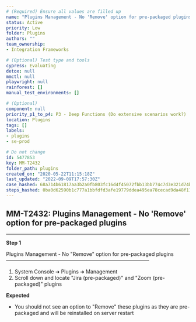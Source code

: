 ```yaml
---
# (Required) Ensure all values are filled up
name: "Plugins Management - No 'Remove' option for pre-packaged plugins"
status: Active
priority: Low
folder: Plugins
authors: ""
team_ownership: 
- Integration Frameworks

# (Optional) Test type and tools
cypress: Evaluating
detox: null
mmctl: null
playwright: null
rainforest: []
manual_test_environments: []

# (Optional)
component: null
priority_p1_to_p4: P3 - Deep Functions (Do extensive scenarios work?)
location: Plugins
tags: []
labels: 
- plugins
- se-prod

# Do not change
id: 5477853
key: MM-T2432
folder_path: plugins
created_on: "2020-05-22T11:15:18Z"
last_updated: "2022-09-09T17:57:30Z"
case_hashed: 68a714b61817aa3b2a0fb803fc16d4f45072fbb13bb774c7d3e321d74b9ec8c4d365bf3086b640d8b0ae0b78a953e55c
steps_hashed: 0ba0d62590b1c777a1bbfdfd3afe19779ddea495ea78cecad9da48f1100bf0aa8160165ed51287a1ecf14bccdc2df372
---
```


## MM-T2432: Plugins Management - No 'Remove' option for pre-packaged plugins

---

**Step 1**

Plugins Management - No "Remove" option for pre-packaged plugins\
————————————————————————————

1. System Console ➜ Plugins ➜ Management
2. Scroll down and locate "Jira (pre-packaged)" and "Zoom (pre-packaged)" plugins

**Expected**

- You should not see an option to "Remove" these plugins as they are pre-packaged and will be reinstalled on server restart
